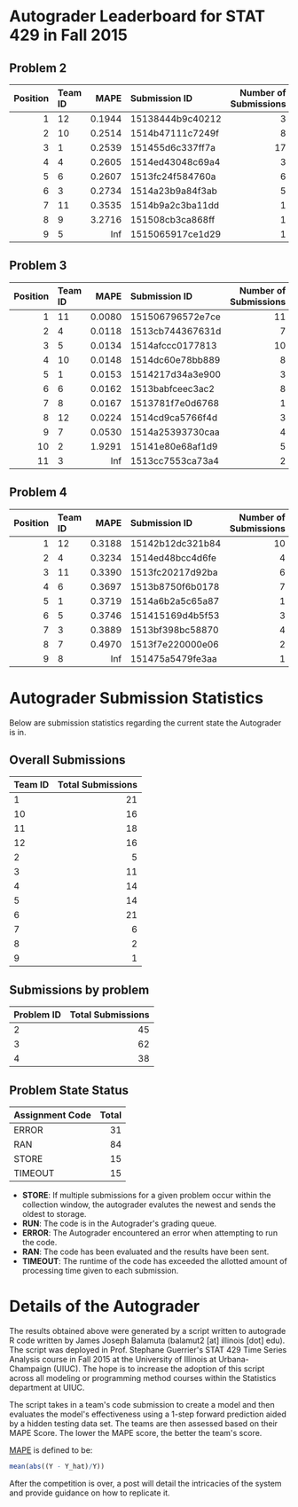 Autograder Leaderboard for STAT 429 in Fall 2015
================================================

Problem 2
---------

|  Position| Team ID |    MAPE| Submission ID    |  Number of Submissions|
|---------:|:--------|-------:|:-----------------|----------------------:|
|         1| 12      |  0.1944| 15138444b9c40212 |                      3|
|         2| 10      |  0.2514| 1514b47111c7249f |                      8|
|         3| 1       |  0.2539| 151455d6c337ff7a |                     17|
|         4| 4       |  0.2605| 1514ed43048c69a4 |                      3|
|         5| 6       |  0.2607| 1513fc24f584760a |                      6|
|         6| 3       |  0.2734| 1514a23b9a84f3ab |                      5|
|         7| 11      |  0.3535| 1514b9a2c3ba11dd |                      1|
|         8| 9       |  3.2716| 151508cb3ca868ff |                      1|
|         9| 5       |     Inf| 1515065917ce1d29 |                      1|

Problem 3
---------

|  Position| Team ID |    MAPE| Submission ID    |  Number of Submissions|
|---------:|:--------|-------:|:-----------------|----------------------:|
|         1| 11      |  0.0080| 151506796572e7ce |                     11|
|         2| 4       |  0.0118| 1513cb744367631d |                      7|
|         3| 5       |  0.0134| 1514afccc0177813 |                     10|
|         4| 10      |  0.0148| 1514dc60e78bb889 |                      8|
|         5| 1       |  0.0153| 1514217d34a3e900 |                      3|
|         6| 6       |  0.0162| 1513babfceec3ac2 |                      8|
|         7| 8       |  0.0167| 1513781f7e0d6768 |                      1|
|         8| 12      |  0.0224| 1514cd9ca5766f4d |                      3|
|         9| 7       |  0.0530| 1514a25393730caa |                      4|
|        10| 2       |  1.9291| 15141e80e68af1d9 |                      5|
|        11| 3       |     Inf| 1513cc7553ca73a4 |                      2|

Problem 4
---------

|  Position| Team ID |    MAPE| Submission ID    |  Number of Submissions|
|---------:|:--------|-------:|:-----------------|----------------------:|
|         1| 12      |  0.3188| 15142b12dc321b84 |                     10|
|         2| 4       |  0.3234| 1514ed48bcc4d6fe |                      4|
|         3| 11      |  0.3390| 1513fc20217d92ba |                      6|
|         4| 6       |  0.3697| 1513b8750f6b0178 |                      7|
|         5| 1       |  0.3719| 1514a6b2a5c65a87 |                      1|
|         6| 5       |  0.3746| 151415169d4b5f53 |                      3|
|         7| 3       |  0.3889| 1513bf398bc58870 |                      4|
|         8| 7       |  0.4970| 1513f7e220000e06 |                      2|
|         9| 8       |     Inf| 151475a5479fe3aa |                      1|

Autograder Submission Statistics
================================

Below are submission statistics regarding the current state the Autograder is in.

Overall Submissions
-------------------

| Team ID |  Total Submissions|
|:--------|------------------:|
| 1       |                 21|
| 10      |                 16|
| 11      |                 18|
| 12      |                 16|
| 2       |                  5|
| 3       |                 11|
| 4       |                 14|
| 5       |                 14|
| 6       |                 21|
| 7       |                  6|
| 8       |                  2|
| 9       |                  1|

Submissions by problem
----------------------

| Problem ID |  Total Submissions|
|:-----------|------------------:|
| 2          |                 45|
| 3          |                 62|
| 4          |                 38|

Problem State Status
--------------------

| Assignment Code |  Total|
|:----------------|------:|
| ERROR           |     31|
| RAN             |     84|
| STORE           |     15|
| TIMEOUT         |     15|

-   **STORE**: If multiple submissions for a given problem occur within the collection window, the autograder evalutes the newest and sends the oldest to storage.
-   **RUN**: The code is in the Autograder's grading queue.
-   **ERROR**: The Autograder encountered an error when attempting to run the code.
-   **RAN**: The code has been evaluated and the results have been sent.
-   **TIMEOUT**: The runtime of the code has exceeded the allotted amount of processing time given to each submission.

Details of the Autograder
=========================

The results obtained above were generated by a script written to autograde R code written by James Joseph Balamuta (balamut2 [at] illinois [dot] edu). The script was deployed in Prof. Stephane Guerrier's STAT 429 Time Series Analysis course in Fall 2015 at the University of Illinois at Urbana-Champaign (UIUC). The hope is to increase the adoption of this script across all modeling or programming method courses within the Statistics department at UIUC.

The script takes in a team's code submission to create a model and then evaluates the model's effectiveness using a 1-step forward prediction aided by a hidden testing data set. The teams are then assessed based on their MAPE Score. The lower the MAPE score, the better the team's score.

[MAPE](https://en.wikipedia.org/wiki/Mean_absolute_percentage_error) is defined to be:

``` r
mean(abs((Y - Y_hat)/Y))
```

After the competition is over, a post will detail the intricacies of the system and provide guidance on how to replicate it.
